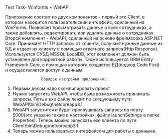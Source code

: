 Test Task- Winforms + WebAPI

Приложение состоит из двух компонентов - первый это Client, в котором находится пользовательский интерфейс, сделанный на WinForms. Позволяет просматривать данные о всех сотрудниках, а также добавлять, редактировать или удалять данные о сотрудниках.
Второй компонент - WebAPI, сделанный на основе фреймворка ASP.NET Core. Принимает HTTP запросы от клиента, получает нужные данные из БД и отдает их клиенту с помощью ответного запроса(Http Response). Используется СУБД MSSQL LocalDB, этот компонент должен быть установлен для корректной работы. Также используется ORM Entity Framework Core, с помощью которого создается БД(подход Code First) и осуществляется доступ к данным. 

					Порядок настройки приложения:
1) Первым делом надо скомпилировать проект
2) Нужно запустить WebAPI, чтобы была возможность принимать запросы. Путь к exe файлу лежит по следующему пути WebAPI\bin\Debug\netcoreapp3.1
3) WebAPI запустится и будет прослушивать запросы по порту 5000(это указано также в настройках, файлу launchSettings в папке Properties). Теперь можно запускать exe клиента по пути Client\bin\Debug\netcoreapp3.1
4) Теперь можно пользоваться интерфейсом для работы с данными.